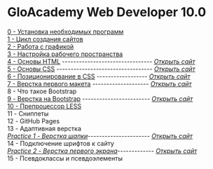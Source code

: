 # GloAcademy Web Developer 10.0

[0  - Установка необходимых программ](https://github.com/NotFlyingBullet/Web-Developer-10.0/tree/master/0)  
[1  - Цикл создания сайтов](https://github.com/NotFlyingBullet/Web-Developer-10.0/tree/master/1)  
[2  - Работа с графикой](https://github.com/NotFlyingBullet/Web-Developer-10.0/tree/master/2)  
[3  - Настройка рабочего пространства](https://github.com/NotFlyingBullet/Web-Developer-10.0/tree/master/3)  
[4  - Основы HTML](https://github.com/NotFlyingBullet/Web-Developer-10.0/tree/master/4/site/src) -------------------------------- [*Открыть сайт*](https://notflyingbullet.github.io/Web-Developer-10.0/4/site/src/index.html)  
[5  - Основы CSS](https://github.com/NotFlyingBullet/Web-Developer-10.0/tree/master/5/site/src) ---------------------------------- [*Открыть сайт*](https://notflyingbullet.github.io/Web-Developer-10.0/5/site/src/index.html)  
[6   - Позиционирование в CSS](https://github.com/NotFlyingBullet/Web-Developer-10.0/tree/master/6/site/src) ------------------ [*Открыть сайт*](https://notflyingbullet.github.io/Web-Developer-10.0/6/site/src/index.html)  
[7  - Верстка первого макета](https://github.com/NotFlyingBullet/Web-Developer-10.0/tree/master/7/site/src) -------------------- [*Открыть сайт*](https://notflyingbullet.github.io/Web-Developer-10.0/7/site/src/index.html)  
8  - Что такое Bootstrap  
[9  - Верстка на Bootstrap](https://github.com/NotFlyingBullet/Web-Developer-10.0/tree/master/9/site/src) ------------------------ [*Открыть сайт*](https://notflyingbullet.github.io/Web-Developer-10.0/9/site/src/index.html)  
[10 - Препроцессор LESS](https://github.com/NotFlyingBullet/Web-Developer-10.0/tree/master/10/site/src)  
11 - Сниппеты  
12 - GitHub Pages  
13 - Адаптивная верстка  
[*Practice 1 - Верстка шапки*](https://github.com/NotFlyingBullet/Web-Developer-10.0/tree/master/Practice%201/site)---------------------- [*Открыть сайт*](https://notflyingbullet.github.io/Web-Developer-10.0/Practice%201/site/src/index.html)    
14 - Подключение шрифтов к сайту  
[*Practice 2 - Верстка первого экрана*](https://github.com/NotFlyingBullet/Web-Developer-10.0/tree/master/Practice%202/site)------------- [*Открыть сайт*](https://notflyingbullet.github.io/Web-Developer-10.0/Practice%202/site/src/index.html)  
15 - Псевдоклассы и псевдоэлементы  
